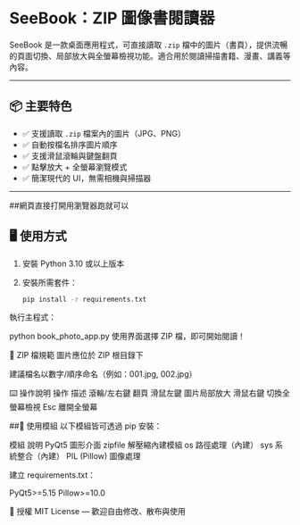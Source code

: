 # SeeBook：ZIP 圖像書閱讀器

SeeBook 是一款桌面應用程式，可直接讀取 `.zip` 檔中的圖片（書頁），提供流暢的頁面切換、局部放大與全螢幕檢視功能。適合用於閱讀掃描書籍、漫畫、講義等內容。

---

## 📦 主要特色

- ✅ 支援讀取 `.zip` 檔案內的圖片（JPG、PNG）
- ✅ 自動按檔名排序圖片順序
- ✅ 支援滑鼠滾輪與鍵盤翻頁
- ✅ 點擊放大 + 全螢幕瀏覽模式
- ✅ 簡潔現代的 UI，無需相機與掃描器

---
##網頁直接打開用瀏覽器跑就可以

## 🖥️ 使用方式

1. 安裝 Python 3.10 或以上版本
2. 安裝所需套件：

   ```bash
   pip install -r requirements.txt
執行主程式：

python book_photo_app.py
使用界面選擇 ZIP 檔，即可開始閱讀！

📁 ZIP 檔規範
圖片應位於 ZIP 根目錄下

建議檔名以數字/順序命名（例如：001.jpg, 002.jpg）

⌨️ 操作說明
操作	描述
滾輪/左右鍵	翻頁
滑鼠左鍵	圖片局部放大
滑鼠右鍵	切換全螢幕檢視
Esc	離開全螢幕

##🧩 使用模組
以下模組皆可透過 pip 安裝：

模組	說明
PyQt5	圖形介面
zipfile	解壓縮內建模組
os	路徑處理（內建）
sys	系統整合（內建）
PIL (Pillow)	圖像處理

建立 requirements.txt：

  PyQt5>=5.15
  Pillow>=10.0

📜 授權
MIT License — 歡迎自由修改、散布與使用
